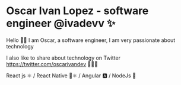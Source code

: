 # Oscar Ivan Lopez - software engineer @ivadevv ✨

Hello 👋🏻 I am Oscar, a software engineer, I am very passionate about technology

I also like to share about technology on Twitter https://twitter.com/oscarivandev 👨🏻‍💻

React js ⚛️ / React Native 📱⚛️ / Angular 🅰️ / NodeJs 🎴
